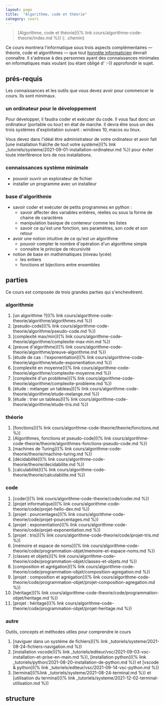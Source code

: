 ```yaml
---
layout: page
title:  "Algorithme, code et théorie"
category: cours
---
```


> [Algorithme, code et théorie]({% link cours/algorithme-code-theorie/index.md %})
{: .chemin}

Ce cours montrera l'informatique sous trois aspects complémentaires — théorie, code et algorithmes — que tout [honnête informaticien](https://fr.wikipedia.org/wiki/Honn%C3%AAte_homme) devrait connaître. Il s'adresse à des personnes ayant des connaissances minimales en informatiques mais voulant (ou étant obligé d' :-)) approfondir le sujet.

## prés-requis

Les connaissances et les outils que vous devez avoir pour commencer le cours. Ils sont minimaux.

### un ordinateur pour le développement

Pour développer, il faudra coder et exécuter du code. Il vous faut donc un ordinateur (portable ou tour) en état de marche. Il devra être sous un des trois systèmes d'exploitation suivant : windows 10, macos ou linux.

Vous devez dans l'idéal être administrateur de votre ordinateur et avoir fait [une installation fraîche de tout votre système]({% link _tutoriels/systeme/2021-09-01-installation-ordinateur.md %}) pour éviter toute interférence lors de nos installations.

### connaissances système minimale

* pouvoir ouvrir un explorateur de fichier
* installer un programme avec un installeur

### base d'algorithmie

* savoir coder et exécuter de petits programmes en python :
  * savoir affecter des variables entières, réelles ou sous la forme de chaine de caractères
  * manipulation basique de conteneur comme les listes
  * savoir ce qu'est une fonction, ses paramètres, son code et son retour
* avoir une notion intuitive de ce qu'est un algorithme
  * pouvoir compter le nombre d'opération d'un algorithme simple
  * connaitre le principe de récursivité
* notion de base en mathématiques (niveau lycée)
  * les entiers
  * fonctions et bijections entre ensembles

## parties

Ce cours est composée de trois grandes parties qui s'enchevêtrent.

### algorithmie

1. [un algorithme ?]({% link cours/algorithme-code-theorie/algorithme/algorithmes.md %})
2. [pseudo-code]({% link cours/algorithme-code-theorie/algorithme/pseudo-code.md %})
3. [complexité max/min]({% link cours/algorithme-code-theorie/algorithme/complexite-max-min.md %})
4. [preuve d'algorithme]({% link cours/algorithme-code-theorie/algorithme/preuve-algorithme.md %})
5. [étude de cas : l'exponentiation]({% link cours/algorithme-code-theorie/algorithme/etude-exponentiation.md %})
6. [complexité en moyenne]({% link cours/algorithme-code-theorie/algorithme/complexite-moyenne.md %})
7. [complexité d'un problème]({% link cours/algorithme-code-theorie/algorithme/complexite-probleme.md %})
8. [étude : mélanger un tableau]({% link cours/algorithme-code-theorie/algorithme/etude-melange.md %})
9. [étude : trier un tableau]({% link cours/algorithme-code-theorie/algorithme/etude-tris.md %})

### théorie

1. [fonctions]({% link cours/algorithme-code-theorie/theorie/fonctions.md %})
2. [Algorithmes, fonctions et pseudo-code]({% link cours/algorithme-code-theorie/theorie/algorithmes-fonctions-pseudo-code.md %})
3. [machines de Turing]({% link cours/algorithme-code-theorie/theorie/machine-turing.md %})
4. [décidabilité]({% link cours/algorithme-code-theorie/theorie/decidabilite.md %})
5. [calculabilité]({% link cours/algorithme-code-theorie/theorie/calculabilite.md %})

### code

1. [coder]({% link cours/algorithme-code-theorie/code/coder.md %})
2. [projet informatique]({% link cours/algorithme-code-theorie/code/projet-hello-dev.md %})
3. [projet : pourcentages]({% link cours/algorithme-code-theorie/code/projet-pourcentages.md %})
4. [projet : exponentiation]({% link cours/algorithme-code-theorie/code/projet-exponentiation.md %})
5. [projet : tris]({% link cours/algorithme-code-theorie/code/projet-tris.md %})
6. [mémoire et espace de noms]({% link cours/algorithme-code-theorie/code/programmation-objet/memoire-et-espace-noms.md %})
7. [classes et objets]({% link cours/algorithme-code-theorie/code/programmation-objet/classes-et-objets.md %})
8. [composition et agrégation]({% link cours/algorithme-code-theorie/code/programmation-objet/composition-agregation.md %})
9. [projet : composition et agrégation]({% link cours/algorithme-code-theorie/code/programmation-objet/projet-composition-agregation.md %})
10. [héritage]({% link cours/algorithme-code-theorie/code/programmation-objet/heritage.md %})
11. [projet : héritage]({% link cours/algorithme-code-theorie/code/programmation-objet/projet-heritage.md %})

### autre

Outils, concepts et méthodes utiles pour comprendre le cours

1. [naviguer dans un système de fichiers]({% link _tutoriels/systeme/2021-08-24-fichiers-navigation.md %})
2. [installation vscode]({% link _tutoriels/editeur/vsc/2021-09-03-vsc-installation-et-prise-en-main.md %}), [installation python]({% link _tutoriels/python/2021-08-20-installation-de-python.md %}) et [vscode & python]({% link _tutoriels/editeur/vsc/2021-09-14-vsc-python.md %})
3. [terminal]({%link _tutoriels/systeme/2021-08-24-terminal.md %}) et [utilisation du terminal]({% link _tutoriels/systeme/2021-12-02-terminal-utilisation.md %})

## structure

<div id="graph">
  <style>

  .links line {
    stroke: #999;
    stroke-opacity: 0.6;
    stroke-width: 1px;
    marker-end: url(#end-arrow);
  }

  .nodes circle {
    stroke: #fff;
    stroke-width: 1.5px;
  }

  text {
    font-family: sans-serif;
  }

  </style>
  <svg id="dessin" style="width:100%;"></svg>
</div>

<script src="https://d3js.org/d3.v7.min.js"></script>

<script>
var svg = d3.select('#dessin');

var width = svg.node().getBoundingClientRect().width,
    height = width

svg.style("height", height)
</script>

<script> 
  // data
var graph = {
  nodes: [],
  links: []
}

var groups = {
  theorie: 1,
  algorithmie: 2,
  code: 3,
  autre: 4,
}

graph.nodes.push({
  id: 'Algorithmie',
  link: "{% link cours/algorithme-code-theorie/algorithme/index.md %}",
  group: groups.algorithmie,
  root: true,
  fx: 0.1 * width,
  fy: 0.1 * height,
})

graph.nodes.push({
  id: 'Code',
  link: "{% link cours/algorithme-code-theorie/code/index.md %}",
  group: groups.code,
  root: true,
  fx: 0.5 * width,
  fy: 0.1 * height,
})

graph.nodes.push({
  id: 'Théorie',
  link: "{% link cours/algorithme-code-theorie/theorie/index.md %}",
  group: groups.theorie,
  root: true,
  fx: 0.9 * width,
  fy: 0.1 * height,
})

graph.nodes.push({
  id: 'algorithme ?',
  link: "{% link cours/algorithme-code-theorie/algorithme/algorithmes.md %}",
  group: groups.algorithmie
})
graph.links.push({
  source: 'Algorithmie',
  target: 'algorithme ?'
})

graph.nodes.push({
  id: 'pseudo-code',
  link: "{% link cours/algorithme-code-theorie/algorithme/pseudo-code.md %}",
  group: groups.algorithmie
})
graph.links.push({
  source: 'algorithme ?',
  target: 'pseudo-code'
})

graph.nodes.push({
  id: 'coder',
  link: "{% link cours/algorithme-code-theorie/code/coder.md %}",
  group: groups.code
})
graph.links.push({
  source: 'Code',
  target: 'coder'
})

graph.links.push({
  source: 'pseudo-code',
  target: 'coder'
})

graph.nodes.push({
  id: 'fonctions',
  link: "{% link cours/algorithme-code-theorie/theorie/fonctions.md %}",
  group: groups.theorie
})

graph.links.push({
  source: 'Théorie',
  target: 'fonctions'
})

graph.links.push({
  source: 'algorithme ?',
  target: 'fonctions'
})

graph.nodes.push({
  id: 'Algorithmes, fonctions et pseudo-code',
  link: "{% link cours/algorithme-code-theorie/theorie/algorithmes-fonctions-pseudo-code.md %}",
  group: groups.theorie
})
graph.links.push({
  source: 'fonctions',
  target: 'Algorithmes, fonctions et pseudo-code'
})
graph.links.push({
  source: 'pseudo-code',
  target: 'Algorithmes, fonctions et pseudo-code'
})


graph.nodes.push({
  id: 'machine de Turing',
  link: "{% link cours/algorithme-code-theorie/theorie/machine-turing.md %}",
  group: groups.theorie
})
graph.links.push({
  source: 'fonctions',
  target: 'machine de Turing'
})

graph.nodes.push({
  id: 'décidabilité',
  link: "{% link cours/algorithme-code-theorie/theorie/decidabilite.md %}",
  group: groups.theorie
})

graph.links.push({
  source: 'Algorithmes, fonctions et pseudo-code',
  target: 'décidabilité'
})

graph.nodes.push({
  id: 'calculabilité',
  link: "{% link cours/algorithme-code-theorie/theorie/calculabilite.md %}",
  group: groups.theorie
})
graph.links.push({
  source: 'machine de Turing',
  target: 'calculabilité'
})

graph.links.push({
  source: 'décidabilité',
  target: 'calculabilité'
})

graph.nodes.push({
  id: 'projet informatique',
  link: "{% link cours/algorithme-code-theorie/code/projet-hello-dev.md %}",
  group: groups.code
})
graph.links.push({
  source: 'code',
  target: 'projet informatique'
})

graph.nodes.push({
  id: 'naviguer dans un système de fichiers',
  link: "{% link _tutoriels/systeme/2021-08-24-fichiers-navigation.md %}",
  group: groups.autre
})
graph.nodes.push({
  id: 'vscode & python',
  link: "{% link _tutoriels/editeur/vsc/2021-09-14-vsc-python.md %}",
  group: groups.autre
})
graph.links.push({
  source: 'vscode & python',
  target: 'projet informatique'
})
graph.links.push({
  source: 'naviguer dans un système de fichiers',
  target: 'projet informatique'
})

graph.nodes.push({
  id: 'installation vscode',
  link: "{% link _tutoriels/editeur/vsc/2021-09-03-vsc-installation-et-prise-en-main.md %}",
  group: groups.autre
})
graph.nodes.push({
  id: 'installation python',
  link: "{% link _tutoriels/python/2021-08-20-installation-de-python.md %}",
  group: groups.autre
})
graph.links.push({
  source: 'installation vscode',
  target: 'vscode & python'
})
graph.links.push({
  source: 'installation python',
  target: 'vscode & python'
})

graph.nodes.push({
  id: 'terminal',
  link: "{% link _tutoriels/systeme/2021-08-24-terminal.md %}",
  group: groups.autre
})
graph.nodes.push({
  id: 'utilisation du terminal',
  link: "{% link _tutoriels/systeme/2021-12-02-terminal-utilisation.md %}",
  group: groups.autre
})
graph.links.push({
  source: 'naviguer dans un système de fichiers',
  target: 'terminal'
})
graph.links.push({
  source: 'terminal',
  target: 'utilisation du terminal'
})

graph.nodes.push({
  id: 'projet : pourcentages',
  link: "{% link cours/algorithme-code-theorie/code/projet-pourcentages.md %}",
  group: groups.code
})
graph.links.push({
  source: 'projet informatique',
  target: 'projet : pourcentages'
})
graph.links.push({
  source: 'utilisation du terminal',
  target: 'projet : pourcentages'
})

graph.nodes.push({
  id: 'complexité max/min',
  link: "{% link cours/algorithme-code-theorie/algorithme/complexite-max-min.md %}",
  group: groups.algorithmie
})
graph.links.push({
  source: 'pseudo-code',
  target: 'complexité max/min'
})

graph.nodes.push({
  id: "preuve d'algorithme",
  link: "{% link cours/algorithme-code-theorie/algorithme/preuve-algorithme.md %}",
  group: groups.algorithmie
})
graph.links.push({
  source: 'pseudo-code',
  target: "preuve d'algorithme"
})

graph.nodes.push({
  id: "étude : l'exponentiation",
  link: "{% link cours/algorithme-code-theorie/algorithme/etude-exponentiation.md %}",
  group: groups.algorithmie
})
graph.links.push({
  source: "preuve d'algorithme",
  target: "étude : l'exponentiation"
})

graph.links.push({
  source: 'complexité max/min',
  target: "étude : l'exponentiation"
})

graph.nodes.push({
  id: "projet : exponentiation",
  link: "{% link cours/algorithme-code-theorie/code/projet-exponentiation.md %}",
  group: groups.code
})

graph.links.push({
  source: "étude : l'exponentiation",
  target: "projet : exponentiation"
})

graph.links.push({
  source: 'projet : pourcentages',
  target: "projet : exponentiation"
})

graph.nodes.push({
  id: "complexité en moyenne",
  link: "{% link cours/algorithme-code-theorie/algorithme/complexite-moyenne.md %}",
  group: groups.algorithmie
})

graph.links.push({
  source: 'complexité max/min',
  target: "complexité en moyenne"
})

graph.nodes.push({
  id: "complexité d'un problème",
  link: "{% link cours/algorithme-code-theorie/algorithme/complexite-probleme.md %}",
  group: groups.algorithmie
})

graph.links.push({
  source: "étude : l'exponentiation",
  target: "complexité d'un problème"

})

graph.nodes.push({
  id: "étude : mélanger un tableau",
  link: "{% link cours/algorithme-code-theorie/algorithme/etude-melange.md %}",
  group: groups.algorithmie
})

graph.links.push({
  source: "étude : l'exponentiation",
  target: "étude : mélanger un tableau"

})

graph.nodes.push({
  id: "étude : trier un tableau",
  link: "{% link cours/algorithme-code-theorie/algorithme/etude-tris.md %}",
  group: groups.algorithmie
})

graph.links.push({
  source: "complexité d'un problème",
  target: "étude : trier un tableau"
})

graph.links.push({
  source: "étude : mélanger un tableau",
  target: "étude : trier un tableau"
})

graph.links.push({
  source: "complexité en moyenne",
  target: "étude : trier un tableau"
})

graph.nodes.push({
  id: "projet : les tris",
  link: "{% link cours/algorithme-code-theorie/code/projet-tris.md %}",
  group: groups.code
})

graph.links.push({
  source: "étude : trier un tableau",
  target: "projet : les tris"
})

graph.links.push({
  source: "projet : exponentiation",
  target: "projet : les tris"
})

graph.nodes.push({
  id: 'mémoire et espace de noms',
  link: "{% link cours/algorithme-code-theorie/code/programmation-objet/memoire-et-espace-noms.md %}",
  group: groups.code
})
graph.links.push({
  source: 'code',
  target: 'mémoire et espace de noms'
})

graph.nodes.push({
id: "classes et objets",
  link: "{% link cours/algorithme-code-theorie/code/programmation-objet/classes-et-objets.md %}",
  group: groups.code
})

graph.links.push({
  source: "mémoire et espace de noms",
  target: "classes et objets"
})

graph.nodes.push({
id: "composition et agrégation",
  link: "{% link cours/algorithme-code-theorie/code/programmation-objet/composition-agregation.md %}",
  group: groups.code
})

graph.links.push({
  source: "mémoire et espace de noms",
  target: "composition et agrégation"
})

graph.nodes.push({
id: "projet : composition et agrégation",
  link: "{% link cours/algorithme-code-theorie/code/programmation-objet/projet-composition-agregation.md %}",
  group: groups.code
})

graph.links.push({
  source: "composition et agrégation",
  target: "projet : composition et agrégation"
})

graph.nodes.push({
id: "héritage",
  link: "{% link cours/algorithme-code-theorie/code/programmation-objet/heritage.md %}",
  group: groups.code
})

graph.links.push({
  source: "composition et agrégation",
  target: "héritage"
})

graph.nodes.push({
id: "projet : héritage",
  link: "{% link cours/algorithme-code-theorie/code/programmation-objet/projet-heritage.md %}",
  group: groups.code
})

graph.links.push({
  source: "héritage",
  target: "projet : héritage"
})

graph.links.push({
  source: "projet : composition et agrégation",
  target: "projet : héritage"
})

</script>

<script>
var color = d3.scaleOrdinal(d3.schemeCategory10);

svg.append("rect")
    .attr("width", "100%")
    .attr("height", "100%")
    .attr("fill", "#EEE6FA");

// define arrow markers for graph links
svg.append("svg:defs").append("svg:marker")
  .attr("id", "end-arrow")
  .attr("viewBox", "0 -5 20 10")
  .attr("refX", 25)
  .attr("markerWidth", 20)
  .attr("markerHeight", 20)
  .attr("orient", "auto")
  .append("svg:path")
  .attr("d", "M0,-5L20,0L0,5")
  .attr("fill", "#000");

var simulation = d3.forceSimulation()
    .force("link", d3.forceLink().id(d => { return d.id; }))
    .force("charge", d3.forceManyBody().strength(-100))
    .force("center", d3.forceCenter(width / 2, height / 2));

var link = svg.append("g")
    .attr("class", "links")
    .selectAll("line")
    .data(graph.links)
    .enter().append("line");

  var node = svg.append("g")
    .attr("class", "nodes")
    .selectAll("g")
    .data(graph.nodes)
    .enter().append("g")
    .attr("fx", d => {return d.fx})
    .attr("fy", d => {return d.fy})

  node.append("a")
    .attr("xlink:href", d => { return d.link})
    .append("circle")
    .attr("r", 5)
    .attr("fill", function(d) { return color(d.group); })

  node.append("a")
    .attr("xlink:href", d => { return d.link})
    .append("text")
      .text(function(d) {
        return d.id;
      })
      .attr('x', 6)
      .attr('y', 3)
      .style('fill', d => { if (d.root) {return color(d.group)} else { return 'black'}})

  // Create a drag handler and append it to the node object instead
  var drag_handler = d3.drag()
      .on("start", dragstarted)
      .on("drag", dragged)
      .on("end", dragended)

  drag_handler(node);
  
  node.on("click", clicked);

  simulation
      .nodes(graph.nodes)
      .on("tick", ticked);

  simulation.force("link")
      .links(graph.links);

  function ticked() {
    link
        .attr("x1", function(d) { return d.source.x; })
        .attr("y1", function(d) { return d.source.y; })
        .attr("x2", function(d) { return d.target.x; })
        .attr("y2", function(d) { return d.target.y; });

    radius = 15;
    node
        .attr("transform", (d) => {
          d.x = Math.max(radius, Math.min(width - radius, d.x))
          d.y = Math.max(radius, Math.min(height - radius, d.y))
          return "translate(" + d.x + "," + d.y + ")";
        })
  }

  function dragstarted(event, d) {
    if (!event.active) simulation.alphaTarget(0.3).restart();
    d.fx = d.x;
    d.fy = d.y;
  }

  function dragged(event, d) {
    d.fx = event.x;
    d.fy = event.y;
  }

  function dragended(event, d) {
    // if (!event.active) simulation.alphaTarget(0);
    d.fx = Math.max(0, d.fx);
    d.fx = Math.min(width, d.fx);

    d.fy = Math.max(0, d.fy);
    d.fy = Math.min(height, d.fy);
  }
  function clicked(event, d) {
    console.log(d)
  }

</script>

